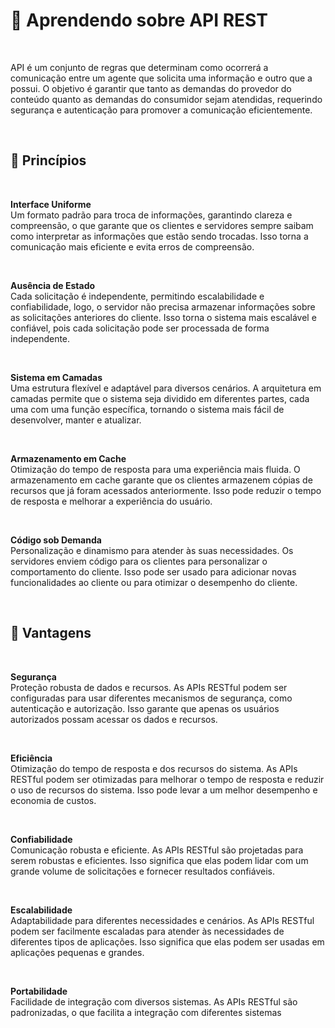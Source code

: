 # :green_book: Aprendendo sobre API REST

<br>

API é um conjunto de regras que determinam como ocorrerá a comunicação entre um agente que solicita uma informação e outro que a possui. O objetivo é garantir que tanto as demandas do provedor do conteúdo quanto as demandas do consumidor sejam atendidas, requerindo segurança e autenticação para promover a comunicação eficientemente.

<br>

## :office: Princípios

<br/>

<strong>Interface Uniforme</strong>
<br/>
Um formato padrão para troca de informações, garantindo clareza e compreensão, o que garante que os clientes e servidores sempre saibam como interpretar as informações que estão sendo trocadas.
Isso torna a comunicação mais eficiente e evita erros de compreensão.

<br/>

<strong>Ausência de Estado</strong>
<br/>
Cada solicitação é independente, permitindo escalabilidade e confiabilidade, logo, o servidor não precisa armazenar informações sobre as solicitações anteriores do cliente.
Isso torna o sistema mais escalável e confiável, pois cada solicitação pode ser processada de forma independente.

<br/>

<strong>Sistema em Camadas</strong>
<br/>
Uma estrutura flexível e adaptável para diversos cenários. A arquitetura em camadas permite que o sistema seja dividido em diferentes partes, cada uma com uma função específica, tornando o sistema mais fácil de desenvolver, manter e atualizar.

<br/>

<strong>Armazenamento em Cache</strong>
<br/>
Otimização do tempo de resposta para uma experiência mais fluida.
O armazenamento em cache garante que os clientes armazenem cópias de recursos que já foram acessados anteriormente.
Isso pode reduzir o tempo de resposta e melhorar a experiência do usuário.

<br/>

<strong>Código sob Demanda</strong>
<br/>
Personalização e dinamismo para atender às suas necessidades.
Os servidores enviem código para os clientes para personalizar o comportamento do cliente.
Isso pode ser usado para adicionar novas funcionalidades ao cliente ou para otimizar o desempenho do cliente.

</br>

## :rocket: Vantagens 

<br/>

<strong>Segurança</strong>
<br/>Proteção robusta de dados e recursos.
As APIs RESTful podem ser configuradas para usar diferentes mecanismos de segurança, como autenticação e autorização.
Isso garante que apenas os usuários autorizados possam acessar os dados e recursos.

<br/>

<strong>Eficiência</strong>
<br/>
Otimização do tempo de resposta e dos recursos do sistema.
As APIs RESTful podem ser otimizadas para melhorar o tempo de resposta e reduzir o uso de recursos do sistema.
Isso pode levar a um melhor desempenho e economia de custos.

<br/>

<strong>Confiabilidade</strong>
<br/>Comunicação robusta e eficiente.
As APIs RESTful são projetadas para serem robustas e eficientes.
Isso significa que elas podem lidar com um grande volume de solicitações e fornecer resultados confiáveis.

<br/>

<strong>Escalabilidade</strong>
<br/>
Adaptabilidade para diferentes necessidades e cenários.
As APIs RESTful podem ser facilmente escaladas para atender às necessidades de diferentes tipos de aplicações.
Isso significa que elas podem ser usadas em aplicações pequenas e grandes.

<br/>

<strong>Portabilidade</strong>
<br/>Facilidade de integração com diversos sistemas.
As APIs RESTful são padronizadas, o que facilita a integração com diferentes sistemas
